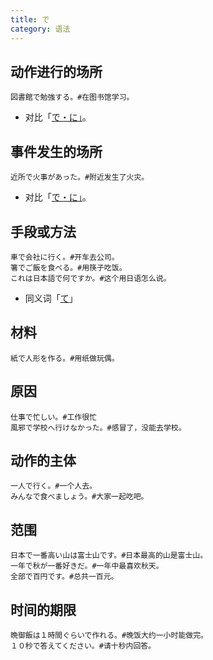 ```yaml
---
title: で
category: 语法
---
```


## 动作进行的场所

```example
図書館で勉強する。#在图书馆学习。
```

- 对比「[で・に」](../de-ni#动作的场所)。

## 事件发生的场所

```example
近所で火事があった。#附近发生了火灾。
```

- 对比「[で・に」](../de-ni#事物的场所)。

## 手段或方法

```example
車で会社に行く。#开车去公司。
箸でご飯を食べる。#用筷子吃饭。
これは日本語で何ですか。#这个用日语怎么说。
```

- 同义词「[て](../te#手段或方法)」

## 材料

```example
紙で人形を作る。#用纸做玩偶。
```

## 原因

```example
仕事で忙しい。#工作很忙
風邪で学校へ行けなかった。#感冒了，没能去学校。
```

## 动作的主体

```example
一人で行く。#一个人去。
みんなで食べましょう。#大家一起吃吧。
```

## 范围

```example
日本で一番高い山は富士山です。#日本最高的山是富士山。
一年で秋が一番好きだ。#一年中最喜欢秋天。
全部で百円です。#总共一百元。
```

## 时间的期限

```example
晩御飯は１時間ぐらいで作れる。#晚饭大约一小时能做完。
１０秒で答えてください。#请十秒内回答。
```
